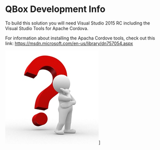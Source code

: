 # QBox Development Info

To build this solution you will need Visual Studio 2015 RC including the Visual Studio Tools for Apache Cordova.



For information about installing the Apacha Cordove tools, check out this link: https://msdn.microsoft.com/en-us/library/dn757054.aspx


![](/Source/QBox.Web/Content/Images/Logo.jpg)]

